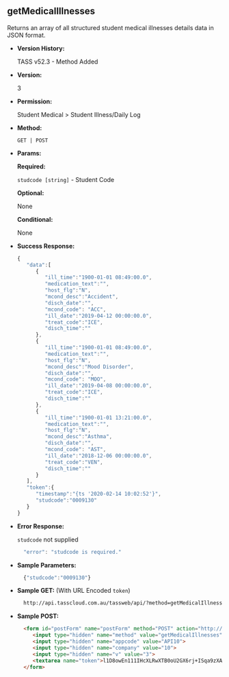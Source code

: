 **getMedicalIllnesses**
----
  Returns an array of all structured student medical illnesses details data in JSON format.
  
* **Version History:**

  TASS v52.3 - Method Added

* **Version:**

  3

* **Permission:**

  Student Medical > Student Illness/Daily Log

* **Method:**

  `GET | POST`
  
*  **Params:**

   **Required:**
 
   `studcode [string]` - Student Code

   **Optional:**

   None

   **Conditional:**

   None

* **Success Response:**

    ```javascript
    { 
       "data":[ 
          { 
             "ill_time":"1900-01-01 08:49:00.0",
             "medication_text":"",
             "host_flg":"N",
             "mcond_desc":"Accident",
             "disch_date":"",
             "mcond_code": "ACC",
             "ill_date":"2019-04-12 00:00:00.0",
             "treat_code":"ICE",
             "disch_time":""
          },
          { 
             "ill_time":"1900-01-01 08:49:00.0",
             "medication_text":"",
             "host_flg":"N",
             "mcond_desc":"Mood Disorder",
             "disch_date":"",
             "mcond_code": "MOO",
             "ill_date":"2019-04-08 00:00:00.0",
             "treat_code":"ICE",
             "disch_time":""
          },
          { 
             "ill_time":"1900-01-01 13:21:00.0",
             "medication_text":"",
             "host_flg":"N",
             "mcond_desc":"Asthma",
             "disch_date":"",
             "mcond_code": "AST",
             "ill_date":"2018-12-06 00:00:00.0",
             "treat_code":"VEN",
             "disch_time":""
          }
       ],
       "token":{ 
          "timestamp":"{ts '2020-02-14 10:02:52'}",
          "studcode":"0009130"
       }
    }
    ```
 
* **Error Response:**

    `studcode` not supplied
    ```javascript
      "error": "studcode is required."
    ```

* **Sample Parameters:**

  ```javascript
    {"studcode":"0009130"}
  ```

* **Sample GET:** (With URL Encoded `token`)

  ```HTML
    http://api.tasscloud.com.au/tassweb/api/?method=getMedicalIllnesses&appcode=API10&company=10&v=3&token=l1D8owEn111IHcXLRwXTB0oU2GX6rj%2BISqa9zXA8We3J3mwgjW5pdUvFK3%2FIZ4mJ4bMyfKTmEoup%2B3tTE9GeLQ%3D%3D
  ```
  
* **Sample POST:**

  ```HTML
    <form id="postForm" name="postForm" method="POST" action="http://api.tasscloud.com.au/tassweb/api/">
       <input type="hidden" name="method" value="getMedicalIllnesses">
       <input type="hidden" name="appcode" value="API10">
       <input type="hidden" name="company" value="10">
       <input type="hidden" name="v" value="3">
       <textarea name="token">l1D8owEn111IHcXLRwXTB0oU2GX6rj+ISqa9zXA8We3J3mwgjW5pdUvFK3/IZ4mJ4bMyfKTmEoup+3tTE9GeLQ==</textarea>
    </form>
  ```